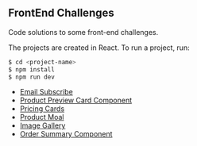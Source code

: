 ## FrontEnd Challenges
Code solutions to some front-end challenges.

The projects are created in React. To run a project, run:
```bash
$ cd <project-name>
$ npm install
$ npm run dev
```
- [Email Subscribe](/email-subscribe)
- [Product Preview Card Component](/product-preview-card-component)
- [Pricing Cards](/pricing-cards)
- [Product Moal](/product-modal)
- [Image Gallery](/image-gallery)
- [Order Summary Component](/order-summary-component)